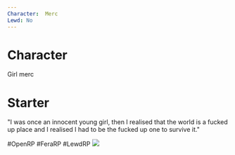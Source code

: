 ```yaml
---
Character:  Merc
Lewd: No
---
```

# Character
Girl merc

# Starter
"I was once an innocent young girl, then I realised that the world is a fucked up place and I realised I had to be the fucked up one to survive it."

  

#OpenRP #FeraRP #LewdRP 
![](IMG_20190123_124618.jpg)